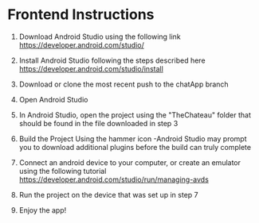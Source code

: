 # Frontend Instructions

1. Download Android Studio using the following link
https://developer.android.com/studio/

2. Install Android Studio following the steps described here
https://developer.android.com/studio/install

3. Download or clone the most recent push to the chatApp branch 

4. Open Android Studio

5. In Android Studio, open the project using the "TheChateau" folder that should be found in the file downloaded in step 3

6. Build the Project Using the hammer icon
	-Android Studio may prompt you to download
	 additional plugins before the build can truly 
	 complete

7. Connect an android device to your computer, or create an emulator using the following tutorial
https://developer.android.com/studio/run/managing-avds

8. Run the project on the device that was set up in step 7

9. Enjoy the app!